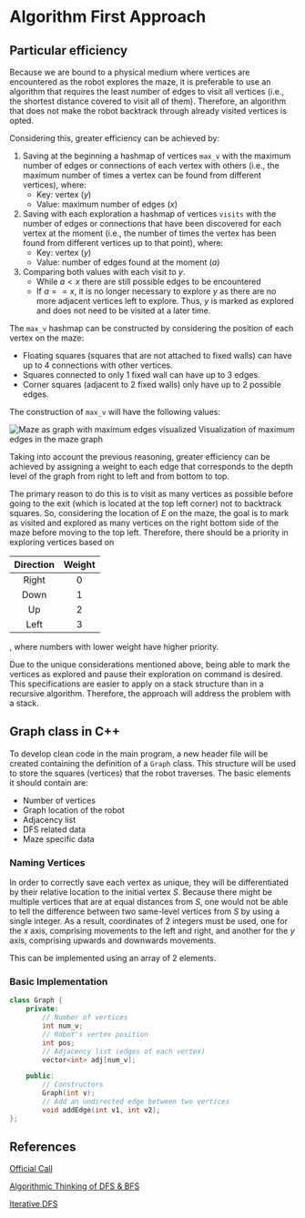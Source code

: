# Algorithm First Approach

## Particular efficiency

Because we are bound to a physical medium where vertices are encountered as the robot explores the maze, it is preferable to use an algorithm that requires the least number of edges to visit all vertices (i.e., the shortest distance covered to visit all of them). Therefore, an algorithm that does not make the robot backtrack through already visited vertices is opted.

Considering this, greater efficiency can be achieved by:

1. Saving at the beginning a hashmap of vertices `max_v` with the maximum number of edges or connections of each vertex with others (i.e., the maximum number of times a vertex can be found from different vertices), where:
    * Key: vertex $(y)$
    * Value: maximum number of edges $(x)$
2. Saving with each exploration a hashmap of vertices `visits` with the number of edges or connections that have been discovered for each vertex at the moment (i.e., the number of times the vertex has been found from different vertices up to that point), where:
    * Key: vertex $(y)$
    * Value: number of edges found at the moment $(a)$
3. Comparing both values with each visit to $y$.
    * While $a<x$ there are still possible edges to be encountered
    * If $a==x$, it is no longer necessary to explore $y$ as there are no more adjacent vertices left to explore. Thus, $y$ is marked as explored and does not need to be visited at a later time.

The `max_v` hashmap can be constructed by considering the position of each vertex on the maze:

* Floating squares (squares that are not attached to fixed walls) can have up to 4 connections with other vertices.
* Squares connected to only 1 fixed wall can have up to 3 edges.
* Corner squares (adjacent to 2 fixed walls) only have up to 2 possible edges.

The construction of `max_v` will have the following values:

![Maze as graph with maximum edges visualized](../../media/max_edges.png "Maze as graph with maximum edges visualized")
Visualization of maximum edges in the maze graph

Taking into account the previous reasoning, greater efficiency can be achieved by assigning a weight to each edge that corresponds to the depth level of the graph from right to left and from bottom to top.

The primary reason to do this is to visit as many vertices as possible before going to the exit (which is located at the top left corner) not to backtrack squares. So, considering the location of $E$ on the maze, the goal is to mark as visited and explored as many vertices on the right bottom side of the maze before moving to the top left. Therefore, there should be a priority in exploring vertices based on

| Direction | Weight |
| :-------: | :----: |
|   Right   |  $0$   |
|   Down    |  $1$   |
|    Up     |  $2$   |
|   Left    |  $3$   |

, where numbers with lower weight have higher priority.

Due to the unique considerations mentioned above, being able to mark the vertices as explored and pause their exploration on command is desired. This specifications are easier to apply on a stack structure than in a recursive algorithm. Therefore, the approach will address the problem with a stack.

## Graph class in C++

To develop clean code in the main program, a new header file will be created containing the definition of a ```Graph``` class. This structure will be used to store the squares (vertices) that the robot traverses. The basic elements it should contain are:

* Number of vertices
* Graph location of the robot
* Adjacency list
* DFS related data
* Maze specific data

### Naming Vertices

In order to correctly save each vertex as unique, they will be differentiated by their relative location to the initial vertex $S$. Because there might be multiple vertices that are at equal distances from $S$, one would not be able to tell the difference between two same-level vertices from $S$ by using a single integer. As a result, coordinates of 2 integers must be used, one for the $x$ axis, comprising movements to the left and right, and another for the $y$ axis, comprising upwards and downwards movements.

This can be implemented using an array of 2 elements.


### Basic Implementation

```cpp
class Graph {
    private:
        // Number of vertices
        int num_v;
        // Robot's vertex position
        int pos;
        // Adjacency list (edges of each vertex)
        vector<int> adj[num_v];

    public:
        // Constructors
        Graph(int v);
        // Add an undirected edge between two vertices
        void addEdge(int v1, int v2);
};
```

<!-- 
### Integrating DFS

LEFT TO EDIT

The `Graph` class needs to store multiple structures and data types used by the DFS algorithm, which should be initialized with the known values. Since the location of the $S$ square in the maze is unknown, it's more convenient to designate the root vertex as $S$ and label it as 0. The subsequent encountered vertices can be named as consecutive integers ($1, 2, 3, \dots, n-1$), where $n$ represents the total number of vertices in the graph. In the case of Zone A, $n=16$.
 -->

## References

[Official Call](../Candidates%202023.pdf)

[Algorithmic Thinking of DFS & BFS](https://www.youtube.com/watch?v=pcKY4hjDrxk&ab_channel=AbdulBari)

[Iterative DFS](https://www.geeksforgeeks.org/iterative-depth-first-traversal/)

